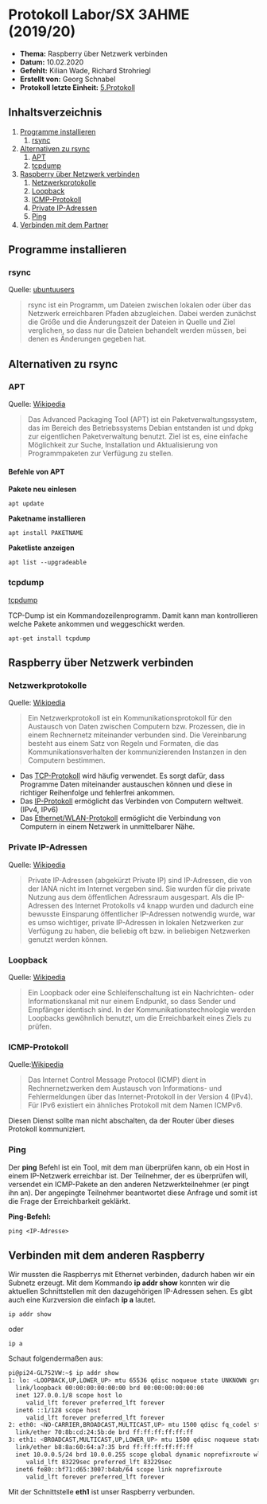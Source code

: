 # Protokoll Labor/SX 3AHME (2019/20)

* **Thema:** Raspberry über Netzwerk verbinden
* **Datum:** 10.02.2020
* **Gefehlt:** Kilian Wade, Richard Strohriegl
* **Erstellt von:** Georg Schnabel                 
* **Protokoll letzte Einheit:** [5.Protokoll](protokoll_2020-02-03_snagem17.md)

## Inhaltsverzeichnis

1. [Programme installieren](#programme-installieren)
   1. [rsync](https://wiki.ubuntuusers.de/rsync/)
1. [Alternativen zu rsync](#alternativen-zu-rsync)
   1. [APT](https://de.wikipedia.org/wiki/Advanced_Packaging_Tool)     
   1. [tcpdump](https://wiki.ubuntuusers.de/tcpdump/)      
1. [Raspberry über Netzwerk verbinden](#raspberry-über-netzwerk-verbinden)
   1. [Netzwerkprotokolle](https://de.wikipedia.org/wiki/Netzwerkprotokoll)
   1. [Loopback](https://de.wikipedia.org/wiki/Loopback)
   1. [ICMP-Protokoll](https://de.wikipedia.org/wiki/Internet_Control_Message_Protocol)
   1. [Private IP-Adressen](https://de.wikipedia.org/wiki/Private_IP-Adresse)
   1. [Ping](https://de.wikipedia.org/wiki/Ping_(Datenübertragung))
1. [Verbinden mit dem Partner](#verbinden-mit-dem-anderen-raspberry)
  
 ## Programme installieren
 ### rsync
 Quelle: [ubuntuusers](https://wiki.ubuntuusers.de/rsync/)
> rsync ist ein Programm, um Dateien zwischen lokalen oder über das Netzwerk erreichbaren Pfaden abzugleichen. Dabei werden zunächst die Größe und die Änderungszeit der Dateien in Quelle und Ziel verglichen, so dass nur die Dateien behandelt werden müssen, bei denen es Änderungen gegeben hat.
 
## Alternativen zu rsync
### APT
Quelle: [Wikipedia](https://de.wikipedia.org/wiki/Advanced_Packaging_Tool)
> Das Advanced Packaging Tool (APT) ist ein Paketverwaltungssystem, das im Bereich des Betriebssystems Debian entstanden ist und dpkg zur eigentlichen Paketverwaltung benutzt. Ziel ist es, eine einfache Möglichkeit zur Suche, Installation und Aktualisierung von Programmpaketen zur Verfügung zu stellen.

#### Befehle von APT
**Pakete neu einlesen**
```
apt update
```
**Paketname installieren**
```
apt install PAKETNAME
```
**Paketliste anzeigen**
```
apt list --upgradeable
```

### tcpdump

[tcpdump](https://wiki.ubuntuusers.de/tcpdump/)

TCP-Dump ist ein Kommandozeilenprogramm. Damit kann man kontrollieren welche Pakete ankommen und weggeschickt werden.
```
apt-get install tcpdump
```

  ## Raspberry über Netzwerk verbinden
  
  ### Netzwerkprotokolle
  Quelle: [Wikipedia](https://de.wikipedia.org/wiki/Netzwerkprotokoll)
  > Ein Netzwerkprotokoll ist ein Kommunikationsprotokoll für den Austausch von Daten zwischen Computern bzw. Prozessen, die in einem Rechnernetz miteinander verbunden sind. Die Vereinbarung besteht aus einem Satz von Regeln und Formaten, die das Kommunikationsverhalten der kommunizierenden Instanzen in den Computern bestimmen. 
  
  * Das [TCP-Protokoll](https://de.wikipedia.org/wiki/Transmission_Control_Protocol) wird häufig verwendet. Es sorgt dafür, dass Programme Daten miteinander austauschen können und diese in richtiger Reihenfolge und fehlerfrei ankommen. 
  * Das [IP-Protokoll](https://de.wikipedia.org/wiki/Internet_Protocol) ermöglicht das Verbinden von Computern weltweit.(IPv4, IPv6)
  * Das [Ethernet/WLAN-Protokoll](https://de.wikipedia.org/wiki/Ethernet) ermöglicht die Verbindung von Computern in einem Netzwerk in unmittelbarer Nähe.
  
   ### Private IP-Adressen
 Quelle: [Wikipedia](https://de.wikipedia.org/wiki/Private_IP-Adresse)
 > Private IP-Adressen (abgekürzt Private IP) sind IP-Adressen, die von der IANA nicht im Internet vergeben sind. Sie wurden für die private Nutzung aus dem öffentlichen Adressraum ausgespart. Als die IP-Adressen des Internet Protokolls v4 knapp wurden und dadurch eine bewusste Einsparung öffentlicher IP-Adressen notwendig wurde, war es umso wichtiger, private IP-Adressen in lokalen Netzwerken zur Verfügung zu haben, die beliebig oft bzw. in beliebigen Netzwerken genutzt werden können.
  
  ### Loopback
  Quelle: [Wikipedia](https://de.wikipedia.org/wiki/Loopback)
  > Ein Loopback oder eine Schleifenschaltung ist ein Nachrichten- oder Informationskanal mit nur einem Endpunkt, so dass Sender und Empfänger identisch sind. 
In der Kommunikationstechnologie werden Loopbacks gewöhnlich benutzt, um die Erreichbarkeit eines Ziels zu prüfen.

### ICMP-Protokoll

Quelle:[Wikipedia](https://de.wikipedia.org/wiki/Internet_Control_Message_Protocol)
> Das Internet Control Message Protocol (ICMP) dient in Rechnernetzwerken dem Austausch von Informations- und Fehlermeldungen über das Internet-Protokoll in der Version 4 (IPv4). Für IPv6 existiert ein ähnliches Protokoll mit dem Namen ICMPv6. 

Diesen Dienst sollte man nicht abschalten, da der Router über dieses Protokoll kommuniziert.

 ### Ping
 Der **ping** Befehl ist ein Tool, mit dem man überprüfen kann, ob ein Host in einem IP-Netzwerk erreichbar ist. Der Teilnehmer, der es überprüfen will,  versendet ein ICMP-Pakete an den anderen Netzwerkteilnehmer (er pingt ihn an). Der angepingte Teilnehmer beantwortet diese Anfrage und somit ist die Frage der Erreichbarkeit geklärkt.
 
 **Ping-Befehl:**
 ```
 ping <IP-Adresse>
 ```
 
 ## Verbinden mit dem anderen Raspberry
 Wir mussten die Raspberrys mit Ethernet verbinden, dadurch haben wir ein Subnetz erzeugt. Mit dem Kommando **ip addr show** konnten wir die aktuellen Schnittstellen mit den dazugehörigen IP-Adressen sehen. Es gibt auch eine Kurzversion die einfach **ip a** lautet.
 ```
 ip addr show
 ```
 oder
 ```
 ip a
 ```
 
 Schaut folgendermaßen aus:
  ```bash
 pi@pi24-GL752VW:~$ ip addr show
1: lo: <LOOPBACK,UP,LOWER_UP> mtu 65536 qdisc noqueue state UNKNOWN group default qlen 1000
    link/loopback 00:00:00:00:00:00 brd 00:00:00:00:00:00
    inet 127.0.0.1/8 scope host lo
       valid_lft forever preferred_lft forever
    inet6 ::1/128 scope host 
       valid_lft forever preferred_lft forever
2: eth0: <NO-CARRIER,BROADCAST,MULTICAST,UP> mtu 1500 qdisc fq_codel state DOWN group default qlen 1000
    link/ether 70:8b:cd:24:5b:de brd ff:ff:ff:ff:ff:ff
3: eth1: <BROADCAST,MULTICAST,UP,LOWER_UP> mtu 1500 qdisc noqueue state UP group default qlen 1000
    link/ether b8:8a:60:64:a7:35 brd ff:ff:ff:ff:ff:ff
    inet 10.0.0.5/24 brd 10.0.0.255 scope global dynamic noprefixroute wlp2s0
       valid_lft 83229sec preferred_lft 83229sec
    inet6 fe80::bf71:d65:3007:b4ab/64 scope link noprefixroute 
       valid_lft forever preferred_lft forever
```
Mit der Schnittstelle **eth1** ist unser Raspberry verbunden.

